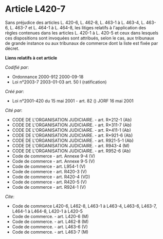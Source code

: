 # Article L420-7

Sans préjudice des articles L. 420-6, L. 462-8, L. 463-1 à L. 463-4, L. 463-6, L. 463-7 et L. 464-1 à L. 464-8, les litiges
relatifs à l'application des règles contenues dans les articles L. 420-1 à L. 420-5 et ceux dans lesquels ces dispositions
sont invoquées sont attribués, selon le cas, aux tribunaux de grande instance ou aux tribunaux de commerce dont la liste est
fixée par décret.

**Liens relatifs à cet article**

_Codifié par_:

  - Ordonnance 2000-912 2000-09-18
  - Loi n°2003-7 2003-01-03 art. 50 I (ratification)

_Créé par_:

  - Loi n°2001-420 du 15 mai 2001 - art. 82 () JORF 16 mai 2001

_Cité par_:

  - CODE DE L'ORGANISATION JUDICIAIRE. - art. R*212-1 (Ab)
  - CODE DE L'ORGANISATION JUDICIAIRE. - art. R*311-7 (Ab)
  - CODE DE L'ORGANISATION JUDICIAIRE. - art. R*411-1 (Ab)
  - CODE DE L'ORGANISATION JUDICIAIRE. - art. R*921-6 (Ab)
  - CODE DE L'ORGANISATION JUDICIAIRE. - art. R921-5-1 (Ab)
  - CODE DE L'ORGANISATION JUDICIAIRE. - art. R943-4 (M)
  - CODE DE L'ORGANISATION JUDICIAIRE. - art. R952-6 (Ab)
  - Code de commerce - art. Annexe 9-4 (V)
  - Code de commerce - art. Annexe 9-5 (V)
  - Code de commerce - art. L954-1 (V)
  - Code de commerce - art. R420-3 (V)
  - Code de commerce - art. R420-4 (VD)
  - Code de commerce - art. R420-5 (V)
  - Code de commerce - art. R924-1 (V)

_Cite_:

  - Code de commerce L420-6, L462-8, L463-1 à L463-4, L463-6, L463-7, L464-1 à L464-8, L420-1 à L420-5
  - Code de commerce. - art. L420-6 (M)
  - Code de commerce. - art. L462-8 (M)
  - Code de commerce. - art. L463-6 (V)
  - Code de commerce. - art. L463-7 (M)
